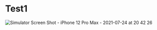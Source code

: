 # Test1

![Simulator Screen Shot - iPhone 12 Pro Max - 2021-07-24 at 20 42 26](https://user-images.githubusercontent.com/17397090/126884249-d2706bfe-e5b7-4983-aecf-56eb765c6026.png)
